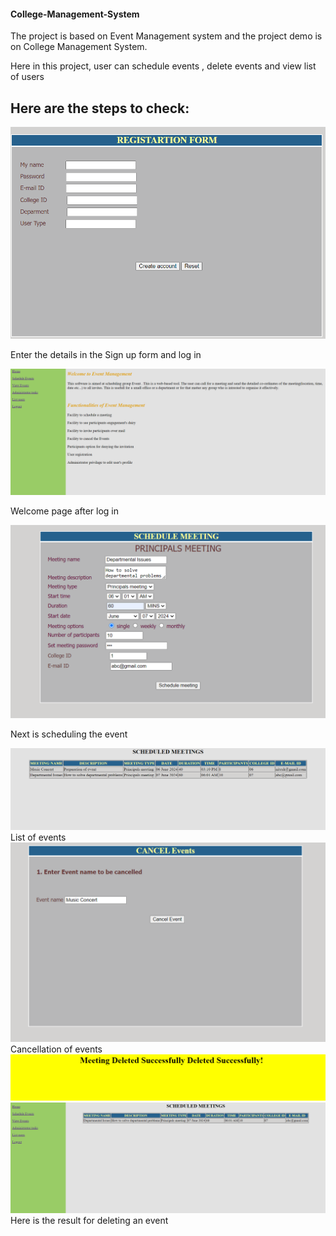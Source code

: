 <h4> College-Management-System </h4> 

The project is based on Event Management system and the project demo is on College Management System.

Here in this project, user can schedule events , delete events and view list of users 


<h2>Here are the steps to check: </h2>



<img src="EventManagementSystem/Images/Registeration form.png ">

Enter the details in the Sign up form and log in



<img src="EventManagementSystem/Images/After log in.png">

Welcome page after log in


<img src="EventManagementSystem/Images/Event Scheduling.png">

Next is scheduling the event


<img src="EventManagementSystem/Images/Schedule meeting output.png ">
List of events 


<img src="EventManagementSystem/Images/Cancelling event.png ">
Cancellation of events


<img src="EventManagementSystem/Images/Succesfully deleted output.png">
<img src="EventManagementSystem/Images/After deleting .png">
Here is the result for deleting an event 

